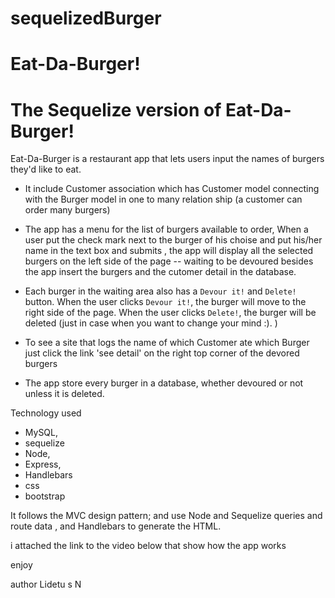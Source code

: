# sequelizedBurger

# Eat-Da-Burger! 
  
  # The Sequelize version of Eat-Da-Burger!
   Eat-Da-Burger is a restaurant app that lets users input the names of burgers they'd like to eat.

 * It include Customer association which has Customer model  connecting  with the Burger model in one to many relation ship (a customer can order many burgers)

* The app has a menu for the list of burgers available to order, When a user put the check mark next to the burger of his choise and put his/her name in the text box and submits , the app will display all the selected burgers on the left side of the page -- waiting to be devoured besides the app insert the burgers and the cutomer detail in the database.

* Each burger in the waiting area also has a `Devour it!` and `Delete!` button. When the user clicks `Devour it!`, the burger will move to the right side of the page. When the user clicks `Delete!`, the burger will be deleted (just in case when you want to change your mind :). )

* To see a site that logs the name of which Customer ate which Burger just click the link 'see detail' on the right top corner of the devored burgers

* The app store every burger in a database, whether devoured or not unless it is deleted.

Technology used
 * MySQL,
 * sequelize 
 * Node, 
 * Express, 
 * Handlebars 
 * css
 * bootstrap
 
  It follows the MVC design pattern; and  use Node and Sequelize queries and route data , and Handlebars to generate the HTML.

i attached  the link to the video below that show how the app works 

enjoy 

author Lidetu s N
